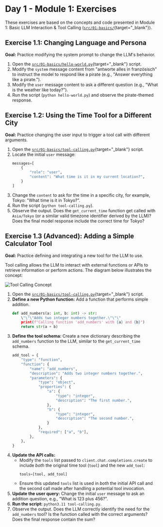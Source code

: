 # Day 1 - Module 1: Exercises

These exercises are based on the concepts and code presented in Module 1: Basic LLM Interaction & Tool Calling ([`src/01-basics/`](https://github.com/denniszielke/agentic-playground/tree/main/src/01-basics){target="_blank"}).

## Exercise 1.1: Changing Language and Persona

**Goal:** Practice modifying the system prompt to change the LLM's behavior.

1.  Open the [`src/01-basics/hello-world.py`](https://github.com/denniszielke/agentic-playground/blob/main/src/01-basics/hello-world.py){target="_blank"} script.
2.  Modify the `system` message content from "antworte alles in französisch" to instruct the model to respond like a pirate (e.g., "Answer everything like a pirate.").
3.  Modify the `user` message content to ask a different question (e.g., "What is the weather like today?").
4.  Run the script (`python hello-world.py`) and observe the pirate-themed response.

## Exercise 1.2: Using the Time Tool for a Different City

**Goal:** Practice changing the user input to trigger a tool call with different arguments.

1.  Open the [`src/01-basics/tool-calling.py`](https://github.com/denniszielke/agentic-playground/blob/main/src/01-basics/tool-calling.py){target="_blank"} script.
2.  Locate the initial `user` message:
    ```python
    messages=[
        {
            "role": "user",
            "content": "What time is it in my current location?",
        }
    ]
    ```
3.  Change the `content` to ask for the time in a specific city, for example, Tokyo: "What time is it in Tokyo?".
4.  Run the script (`python tool-calling.py`).
5.  Observe the output. Does the `get_current_time` function get called with `Asia/Tokyo` (or a similar valid timezone identifier derived by the LLM)? Does the final model response include the correct time for Tokyo?

## Exercise 1.3 (Advanced): Adding a Simple Calculator Tool

**Goal:** Practice defining and integrating a new tool for the LLM to use.

Tool calling allows the LLM to interact with external functions or APIs to retrieve information or perform actions. The diagram below illustrates the concept:

![Tool Calling Concept](https://raw.githubusercontent.com/denniszielke/agentic-playground/refs/heads/main/img/tools.png)

1.  Open the [`src/01-basics/tool-calling.py`](https://github.com/denniszielke/agentic-playground/blob/main/src/01-basics/tool-calling.py){target="_blank"} script.
2.  **Define a new Python function:** Add a function that performs simple addition.
    ```python
    def add_numbers(a: int, b: int) -> str:
        \"\"\"Adds two integer numbers together.\"\"\"
        print(f"Calling function 'add_numbers' with {a} and {b}")
        return str(a + b)
    ```
3.  **Define the tool schema:** Create a new dictionary describing the `add_numbers` function to the LLM, similar to the `get_current_time` schema.
    ```python
    add_tool = {
        "type": "function",
        "function": {
            "name": "add_numbers",
            "description": "Adds two integer numbers together.",
            "parameters": {
                "type": "object",
                "properties": {
                    "a": {
                        "type": "integer",
                        "description": "The first number.",
                    },
                    "b": {
                        "type": "integer",
                        "description": "The second number.",
                    }
                },
                "required": ["a", "b"],
            },
        },
    }
    ```
4.  **Update the API calls:**
    *   Modify the `tools` list passed to `client.chat.completions.create` to include *both* the original time tool (`tool`) and the new `add_tool`:
        ```python
        tools=[tool, add_tool]
        ```
    *   Ensure this updated `tools` list is used in *both* the initial API call and the second call made after handling a potential tool invocation.
5.  **Update the user query:** Change the initial `user` message to ask an addition question, e.g., "What is 123 plus 456?".
6.  **Run the script:** `python3.11 tool-calling.py`.
7.  Observe the output. Does the LLM correctly identify the need for the `add_numbers` tool? Is the function called with the correct arguments? Does the final response contain the sum?

